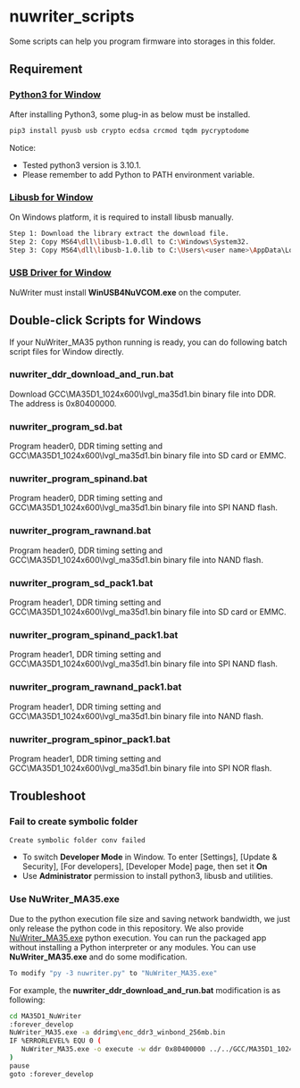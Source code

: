 # **nuwriter_scripts**

Some scripts can help you program firmware into storages in this folder.

## **Requirement**

### [Python3 for Window](https://www.python.org/downloads/windows/)

After installing Python3, some plug-in as below must be installed.

```bash
pip3 install pyusb usb crypto ecdsa crcmod tqdm pycryptodome
```

Notice:

- Tested python3 version is 3.10.1.
- Please remember to add Python to PATH environment variable.

### [Libusb for Window](http://sourceforge.net/projects/libusb/files/libusb-1.0/libusb-1.0.20/libusb-1.0.20.7z/download)

On Windows platform, it is required to install libusb manually.

```bash
Step 1: Download the library extract the download file.
Step 2: Copy MS64\dll\libusb-1.0.dll to C:\Windows\System32.
Step 3: Copy MS64\dll\libusb-1.0.lib to C:\Users\<user name>\AppData\Local\Programs\Python\<python ver>\Lib.
```

### [USB Driver for Window](https://github.com/OpenNuvoton/MA35D1_NuWriter/blob/master/driver/WinUSB4NuVCOM.exe?raw=true)

NuWriter must install **WinUSB4NuVCOM.exe** on the computer.

## **Double-click Scripts for Windows**

If your NuWriter_MA35 python running is ready, you can do following batch script files for Window directly.

### **nuwriter_ddr_download_and_run.bat**

Download GCC\MA35D1_1024x600\lvgl_ma35d1.bin binary file into DDR. The address is 0x80400000.

### **nuwriter_program_sd.bat**

Program header0, DDR timing setting and GCC\MA35D1_1024x600\lvgl_ma35d1.bin binary file into SD card or EMMC.

### **nuwriter_program_spinand.bat**

Program header0, DDR timing setting and GCC\MA35D1_1024x600\lvgl_ma35d1.bin binary file into SPI NAND flash.

### **nuwriter_program_rawnand.bat**

Program header0, DDR timing setting and GCC\MA35D1_1024x600\lvgl_ma35d1.bin binary file into NAND flash.

### **nuwriter_program_sd_pack1.bat**

Program header1, DDR timing setting and GCC\MA35D1_1024x600\lvgl_ma35d1.bin binary file into SD card or EMMC.

### **nuwriter_program_spinand_pack1.bat**

Program header1, DDR timing setting and GCC\MA35D1_1024x600\lvgl_ma35d1.bin binary file into SPI NAND flash.

### **nuwriter_program_rawnand_pack1.bat**

Program header1, DDR timing setting and GCC\MA35D1_1024x600\lvgl_ma35d1.bin binary file into NAND flash.

### **nuwriter_program_spinor_pack1.bat**

Program header1, DDR timing setting and GCC\MA35D1_1024x600\lvgl_ma35d1.bin binary file into SPI NOR flash.

## **Troubleshoot**

### **Fail to create symbolic folder**

```bash
Create symbolic folder conv failed
```

- To switch **Developer Mode** in Window. To enter [Settings], [Update & Security], [For developers], [Developer Mode] page, then set it **On**
- Use **Administrator** permission to install python3, libusb and utilities.

### **Use NuWriter_MA35.exe**

Due to the python execution file size and saving network bandwidth, we just only release the python code in this repository. We also provide [NuWriter_MA35.exe](https://github.com/OpenNuvoton/MA35D1_NuWriter/blob/master/EXE/NuWriter_MA35.exe?raw=true) python execution. You can run the packaged app without installing a Python interpreter or any modules. You can use **NuWriter_MA35.exe** and do some modification.

```bash
To modify "py -3 nuwriter.py" to "NuWriter_MA35.exe"
```

For example, the **nuwriter_ddr_download_and_run.bat** modification is as following:

```bash
cd MA35D1_NuWriter
:forever_develop
NuWriter_MA35.exe -a ddrimg\enc_ddr3_winbond_256mb.bin
IF %ERRORLEVEL% EQU 0 (
   NuWriter_MA35.exe -o execute -w ddr 0x80400000 ../../GCC/MA35D1_1024x600/lvgl_ma35d1.bin
)
pause
goto :forever_develop
```
